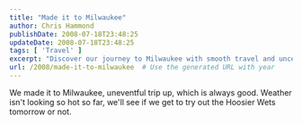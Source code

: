 ```yaml
---
title: "Made it to Milwaukee"
author: Chris Hammond
publishDate: 2008-07-18T23:48:25
updateDate: 2008-07-18T23:48:25
tags: [ 'Travel' ]
excerpt: "Discover our journey to Milwaukee with smooth travel and uncertain weather conditions. Will we test the Hoosier Wets tomorrow? Stay tuned for updates!"
url: /2008/made-it-to-milwaukee  # Use the generated URL with year
---
```

<p>We made it to Milwaukee, uneventful trip up, which is always good. Weather isn't looking so hot so far, we'll see if we get to try out the Hoosier Wets tomorrow or not.</p>


